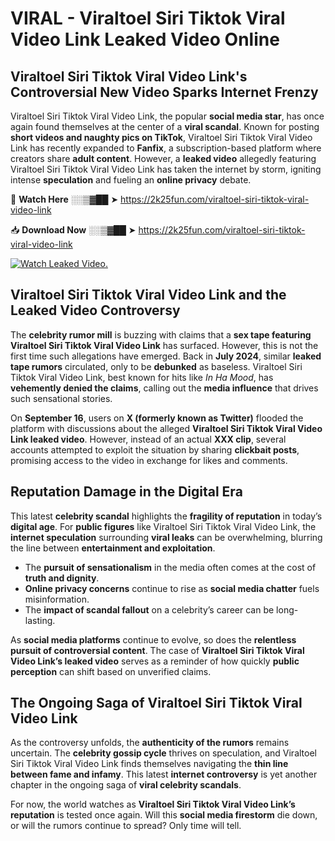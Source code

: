 # VIRAL - Viraltoel Siri Tiktok Viral Video Link Leaked Video Online

## **Viraltoel Siri Tiktok Viral Video Link's Controversial New Video Sparks Internet Frenzy**  

Viraltoel Siri Tiktok Viral Video Link, the popular **social media star**, has once again found themselves at the center of a **viral scandal**. Known for posting **short videos and naughty pics on TikTok**, Viraltoel Siri Tiktok Viral Video Link has recently expanded to **Fanfix**, a subscription-based platform where creators share **adult content**. However, a **leaked video** allegedly featuring Viraltoel Siri Tiktok Viral Video Link has taken the internet by storm, igniting intense **speculation** and fueling an **online privacy** debate.  

🔴 **Watch Here** ░░▒▓██ ➤ https://2k25fun.com/viraltoel-siri-tiktok-viral-video-link  

📥 **Download Now** ░░▒▓██ ➤ https://2k25fun.com/viraltoel-siri-tiktok-viral-video-link  

[![Watch Leaked Video.](https://miro.medium.com/v2/resize:fit:828/format:webp/1*cilzJN44JGOrTw9NJCrNHA.gif "Watch Leaked Video")](https://2k25fun.com/viraltoel-siri-tiktok-viral-video-link)

## **Viraltoel Siri Tiktok Viral Video Link and the Leaked Video Controversy**  

The **celebrity rumor mill** is buzzing with claims that a **sex tape featuring Viraltoel Siri Tiktok Viral Video Link** has surfaced. However, this is not the first time such allegations have emerged. Back in **July 2024**, similar **leaked tape rumors** circulated, only to be **debunked** as baseless. Viraltoel Siri Tiktok Viral Video Link, best known for hits like *In Ha Mood*, has **vehemently denied the claims**, calling out the **media influence** that drives such sensational stories.  

On **September 16**, users on **X (formerly known as Twitter)** flooded the platform with discussions about the alleged **Viraltoel Siri Tiktok Viral Video Link leaked video**. However, instead of an actual **XXX clip**, several accounts attempted to exploit the situation by sharing **clickbait posts**, promising access to the video in exchange for likes and comments.  

## **Reputation Damage in the Digital Era**  

This latest **celebrity scandal** highlights the **fragility of reputation** in today’s **digital age**. For **public figures** like Viraltoel Siri Tiktok Viral Video Link, the **internet speculation** surrounding **viral leaks** can be overwhelming, blurring the line between **entertainment and exploitation**.  

- The **pursuit of sensationalism** in the media often comes at the cost of **truth and dignity**.  
- **Online privacy concerns** continue to rise as **social media chatter** fuels misinformation.  
- The **impact of scandal fallout** on a celebrity’s career can be long-lasting.  

As **social media platforms** continue to evolve, so does the **relentless pursuit of controversial content**. The case of **Viraltoel Siri Tiktok Viral Video Link’s leaked video** serves as a reminder of how quickly **public perception** can shift based on unverified claims.  

## **The Ongoing Saga of Viraltoel Siri Tiktok Viral Video Link**  

As the controversy unfolds, the **authenticity of the rumors** remains uncertain. The **celebrity gossip cycle** thrives on speculation, and Viraltoel Siri Tiktok Viral Video Link finds themselves navigating the **thin line between fame and infamy**. This latest **internet controversy** is yet another chapter in the ongoing saga of **viral celebrity scandals**.  

For now, the world watches as **Viraltoel Siri Tiktok Viral Video Link’s reputation** is tested once again. Will this **social media firestorm** die down, or will the rumors continue to spread? Only time will tell.